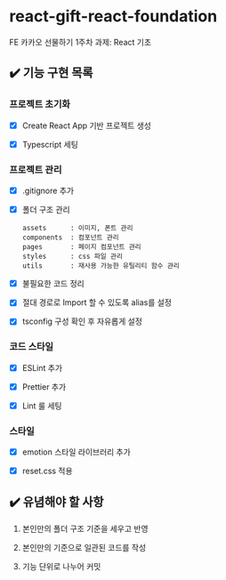 # react-gift-react-foundation

FE 카카오 선물하기 1주차 과제: React 기초

## ✔️ 기능 구현 목록

### 프로젝트 초기화

- [x] Create React App 기반 프로젝트 생성

- [x] Typescript 세팅

### 프로젝트 관리

- [x] .gitignore 추가

- [x] 폴더 구조 관리
  ```
  assets      : 이미지, 폰트 관리
  components  : 컴포넌트 관리
  pages       : 페이지 컴포넌트 관리
  styles      : css 파일 관리
  utils       : 재사용 가능한 유틸리티 함수 관리
  ```
- [x] 불필요한 코드 정리

- [x] 절대 경로로 Import 할 수 있도록 alias를 설정

- [x] tsconfig 구성 확인 후 자유롭게 설정

### 코드 스타일

- [x] ESLint 추가

- [x] Prettier 추가

- [x] Lint 룰 세팅

### 스타일

- [x] emotion 스타일 라이브러리 추가

- [x] reset.css 적용

## ✔️ 유념해야 할 사항

1. 본인만의 폴더 구조 기준을 세우고 반영

2. 본인만의 기준으로 일관된 코드를 작성

3. 기능 단위로 나누어 커밋
